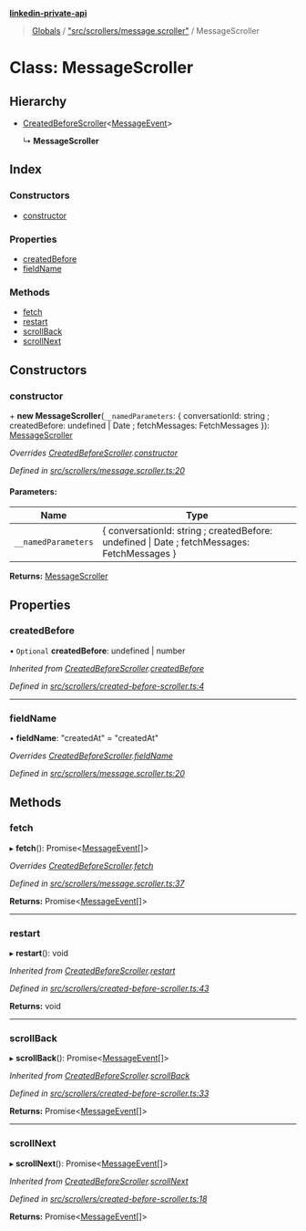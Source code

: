 **[linkedin-private-api](../README.md)**

> [Globals](../globals.md) / ["src/scrollers/message.scroller"](../modules/_src_scrollers_message_scroller_.md) / MessageScroller

# Class: MessageScroller

## Hierarchy

* [CreatedBeforeScroller](_src_scrollers_created_before_scroller_.createdbeforescroller.md)<[MessageEvent](../interfaces/_src_entities_message_event_entity_.messageevent.md)\>

  ↳ **MessageScroller**

## Index

### Constructors

* [constructor](_src_scrollers_message_scroller_.messagescroller.md#constructor)

### Properties

* [createdBefore](_src_scrollers_message_scroller_.messagescroller.md#createdbefore)
* [fieldName](_src_scrollers_message_scroller_.messagescroller.md#fieldname)

### Methods

* [fetch](_src_scrollers_message_scroller_.messagescroller.md#fetch)
* [restart](_src_scrollers_message_scroller_.messagescroller.md#restart)
* [scrollBack](_src_scrollers_message_scroller_.messagescroller.md#scrollback)
* [scrollNext](_src_scrollers_message_scroller_.messagescroller.md#scrollnext)

## Constructors

### constructor

\+ **new MessageScroller**(`__namedParameters`: { conversationId: string ; createdBefore: undefined \| Date ; fetchMessages: FetchMessages  }): [MessageScroller](_src_scrollers_message_scroller_.messagescroller.md)

*Overrides [CreatedBeforeScroller](_src_scrollers_created_before_scroller_.createdbeforescroller.md).[constructor](_src_scrollers_created_before_scroller_.createdbeforescroller.md#constructor)*

*Defined in [src/scrollers/message.scroller.ts:20](https://github.com/busshi/linkedin-private-api/blob/e083f37/src/scrollers/message.scroller.ts#L20)*

#### Parameters:

Name | Type |
------ | ------ |
`__namedParameters` | { conversationId: string ; createdBefore: undefined \| Date ; fetchMessages: FetchMessages  } |

**Returns:** [MessageScroller](_src_scrollers_message_scroller_.messagescroller.md)

## Properties

### createdBefore

• `Optional` **createdBefore**: undefined \| number

*Inherited from [CreatedBeforeScroller](_src_scrollers_created_before_scroller_.createdbeforescroller.md).[createdBefore](_src_scrollers_created_before_scroller_.createdbeforescroller.md#createdbefore)*

*Defined in [src/scrollers/created-before-scroller.ts:4](https://github.com/busshi/linkedin-private-api/blob/e083f37/src/scrollers/created-before-scroller.ts#L4)*

___

### fieldName

•  **fieldName**: \"createdAt\" = "createdAt"

*Overrides [CreatedBeforeScroller](_src_scrollers_created_before_scroller_.createdbeforescroller.md).[fieldName](_src_scrollers_created_before_scroller_.createdbeforescroller.md#fieldname)*

*Defined in [src/scrollers/message.scroller.ts:20](https://github.com/busshi/linkedin-private-api/blob/e083f37/src/scrollers/message.scroller.ts#L20)*

## Methods

### fetch

▸ **fetch**(): Promise<[MessageEvent](../interfaces/_src_entities_message_event_entity_.messageevent.md)[]\>

*Overrides [CreatedBeforeScroller](_src_scrollers_created_before_scroller_.createdbeforescroller.md).[fetch](_src_scrollers_created_before_scroller_.createdbeforescroller.md#fetch)*

*Defined in [src/scrollers/message.scroller.ts:37](https://github.com/busshi/linkedin-private-api/blob/e083f37/src/scrollers/message.scroller.ts#L37)*

**Returns:** Promise<[MessageEvent](../interfaces/_src_entities_message_event_entity_.messageevent.md)[]\>

___

### restart

▸ **restart**(): void

*Inherited from [CreatedBeforeScroller](_src_scrollers_created_before_scroller_.createdbeforescroller.md).[restart](_src_scrollers_created_before_scroller_.createdbeforescroller.md#restart)*

*Defined in [src/scrollers/created-before-scroller.ts:43](https://github.com/busshi/linkedin-private-api/blob/e083f37/src/scrollers/created-before-scroller.ts#L43)*

**Returns:** void

___

### scrollBack

▸ **scrollBack**(): Promise<[MessageEvent](../interfaces/_src_entities_message_event_entity_.messageevent.md)[]\>

*Inherited from [CreatedBeforeScroller](_src_scrollers_created_before_scroller_.createdbeforescroller.md).[scrollBack](_src_scrollers_created_before_scroller_.createdbeforescroller.md#scrollback)*

*Defined in [src/scrollers/created-before-scroller.ts:33](https://github.com/busshi/linkedin-private-api/blob/e083f37/src/scrollers/created-before-scroller.ts#L33)*

**Returns:** Promise<[MessageEvent](../interfaces/_src_entities_message_event_entity_.messageevent.md)[]\>

___

### scrollNext

▸ **scrollNext**(): Promise<[MessageEvent](../interfaces/_src_entities_message_event_entity_.messageevent.md)[]\>

*Inherited from [CreatedBeforeScroller](_src_scrollers_created_before_scroller_.createdbeforescroller.md).[scrollNext](_src_scrollers_created_before_scroller_.createdbeforescroller.md#scrollnext)*

*Defined in [src/scrollers/created-before-scroller.ts:18](https://github.com/busshi/linkedin-private-api/blob/e083f37/src/scrollers/created-before-scroller.ts#L18)*

**Returns:** Promise<[MessageEvent](../interfaces/_src_entities_message_event_entity_.messageevent.md)[]\>

